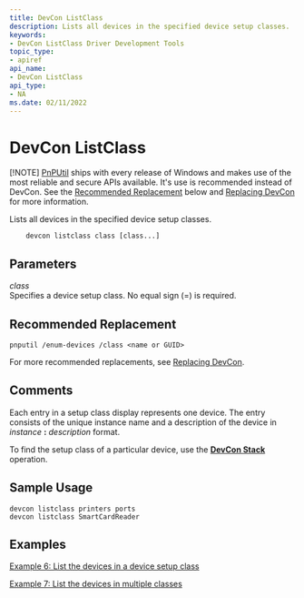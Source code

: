 ```yaml
---
title: DevCon ListClass
description: Lists all devices in the specified device setup classes. 
keywords:
- DevCon ListClass Driver Development Tools
topic_type:
- apiref
api_name:
- DevCon ListClass
api_type:
- NA
ms.date: 02/11/2022
---
```


# DevCon ListClass

[!NOTE] [PnPUtil](pnputil.md) ships with every release of Windows and makes use of the most reliable and secure APIs available. It's use is recommended instead of DevCon. See the [Recommended Replacement](#recommended-replacement) below and [Replacing DevCon](devcon-migration.md) for more information.

Lists all devices in the specified device setup classes. 

```
    devcon listclass class [class...] 
```

## <span id="ddk_devcon_listclass_tools"></span><span id="DDK_DEVCON_LISTCLASS_TOOLS"></span>Parameters

<span id="_______class______"></span><span id="_______CLASS______"></span> *class*   
Specifies a device setup class. No equal sign (=) is required.

## Recommended Replacement

```
pnputil /enum-devices /class <name or GUID>
```

For more recommended replacements, see [Replacing DevCon](devcon-migration.md).

## <span id="comments"></span><span id="COMMENTS"></span>Comments

Each entry in a setup class display represents one device. The entry consists of the unique instance name and a description of the device in *instance* **:** *description* format.

To find the setup class of a particular device, use the [**DevCon Stack**](devcon-stack.md) operation.

## <span id="sample_usage"></span><span id="SAMPLE_USAGE"></span>Sample Usage

```
devcon listclass printers ports
devcon listclass SmartCardReader
```

## <span id="examples"></span><span id="EXAMPLES"></span>Examples

[Example 6: List the devices in a device setup class](devcon-examples.md#example-6-list-the-devices-in-a-device-setup-class)

[Example 7: List the devices in multiple classes](devcon-examples.md#example-7-list-the-devices-in-multiple-classes)









